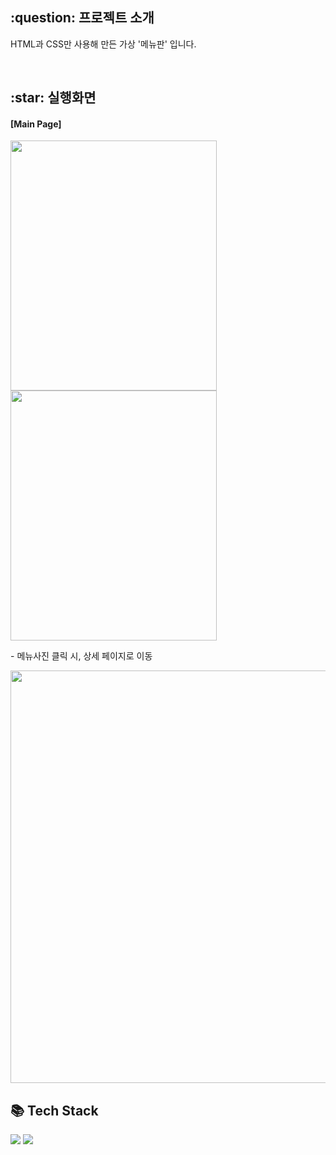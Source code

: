 <h2>:question: 프로젝트 소개</h2>
<p>HTML과 CSS만 사용해 만든 가상 '메뉴판' 입니다.</p>
<br />


<h2>:star: 실행화면</h2>
<h4>[Main Page]</h4>
<img src="https://github.com/user-attachments/assets/0ca88dc2-3476-4e94-af84-2082ac145cf5" width="330px" height="400px">
<img src="https://github.com/user-attachments/assets/2e6fa324-083b-4395-99a6-337eebb9bb85" width="330px" height="400px">
<br />

<p>- 메뉴사진 클릭 시, 상세 페이지로 이동 </p>
<img src="https://github.com/user-attachments/assets/de0bc6ad-e447-46fb-b4c7-6ba146d7947b" width="660px">
<br />


<h2>📚 Tech Stack</h2>
<div>
  <img src="https://img.shields.io/badge/HTML-E34F26?style=flat&logo=HTML5&logoColor=white" />
  <img src="https://img.shields.io/badge/CSS-1572B6?style=flat&logo=CSS3&logoColor=white" />
</div>

